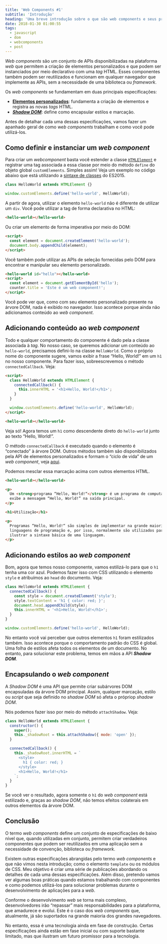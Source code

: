 ```yaml
---
title: 'Web Components #1'
subtitle: 'Introdução'
heading: 'Uma breve introdução sobre o que são web components e seus principais casos de uso'
date: 2018-01-30 01:00:55
tags:
  - javascript
  - dom
  - webcomponents
  - post
---
```


_Web components_ são um conjunto de APIs disponibilizadas na plataforma _web_
que permitem a criação de elementos personalizados e que podem ser instanciados
por meio declarativo com uma _tag_ HTML. Esses componentes também podem ser
reutilizados e funcionam em qualquer navegador que implemente as APIs, sem a
necessidade de uma biblioteca ou _framework_.

Os _web components_ se fundamentam em duas principais especificações:

- [**Elementos personalizados**](https://html.spec.whatwg.org/#custom-elements):
  fundamenta a criação de elementos e registra as novas _tags_ HTML.
- [**_Shadow DOM_**](https://dom.spec.whatwg.org/#shadow-trees): define como
  encapsular estilos e marcação.

Antes de detalhar cada uma dessas especificações, vamos fazer um apanhado geral
de como _web components_ trabalham e como você pode utilizá-los.

## Como definir e instanciar um _web component_

Para criar um _webcomponent_ basta você estender a classe
[`HTMLElement`](https://developer.mozilla.org/en-US/docs/Web/API/HTMLElement) e
registrar uma tag associada a essa classe por meio do método `define` do objeto
global `customElements`. Simples assim! Veja um exemplo no código abaixo que
está utilizando a [sintaxe de classes](/blog/javascript-orientado-a-objetos-4)
do ES2015.

```js
class HelloWorld extends HTMLElement {}

window.customElements.define('hello-world', HelloWorld);
```

A partir de agora, utilizar o elemento `hello-world` não é diferente de utilizar
um `div`. Você pode utilizar a tag de forma declarativa no HTML:

```html
<hello-world></hello-world>
```

Ou criar um elemento de forma imperativa por meio do DOM:

```html
<script>
  const element = document.createElement('hello-world');
  document.body.appendChild(element);
</script>
```

Você também pode utilizar as APIs de seleção fornecidas pelo DOM para encontrar
e manipular seu elemento personalizado.

```html
<hello-world id="hello"></hello-world>
<script>
  const element = document.getElementById('hello');
  counter.title = 'Este é um web component!';
</script>
```

Você pode ver que, como com seu elemento personalizado presente na árvore DOM,
nada é exibido no navegador. Isso acontece porque ainda não adicionamos conteúdo
ao _web component_.

## Adicionando conteúdo ao _web component_

Todo e qualquer comportamento do componente é dado pela a classe associada à
_tag_. No nosso caso, se queremos adicionar um conteúdo ao `hello-world`,
precisamos defini-lo na classe `HelloWorld`. Como o próprio nome do componente
sugere, vamos exibir a frase “Hello, World!” em um `h1` no nosso componente.
Para fazer isso, sobreescrevemos o método `connectedCallback`. Veja:

```html
<script>
  class HelloWorld extends HTMLElement {
    connectedCallback() {
      this.innerHTML = '<h1>Hello, World!</h1>';
    }
  }

  window.customElements.define('hello-world', HelloWorld);
</script>

<hello-world></hello-world>
```

Veja só! Agora temos um `h1` como descendente direto do `hello-world` junto ao
texto “Hello, World!”.

<aside>
  <p>
    O método <code>connectedCallback</code> é executado quando o elemento é
    “conectado” à árvore DOM. Outros métodos também são disponibilizados pela
    API de elementos personalizados e formam o “ciclo de vida” de um
    <i>web component</i>, veja <a href="https://developer.mozilla.org/en-US/docs/Web/Web_Components/Using_custom_elements#using_the_lifecycle_callbacks">aqui</a>.
  </p>
</aside>

Podemos mesclar essa marcação acima com outros elementos HTML.

```html
<hello-world></hello-world>

<p>
  Um <strong>programa “Hello, World!“</strong> é um programa de computador que
  exibe a mensagem “Hello, World!” na saída principal.
</p>

<h1>Utilização</h1>

<p>
  Programas “Hello, World!“ são simples de implementar na grande maioria das
  linguagens de programação e, por isso, normalmente são utilizados para
  ilustrar a sintaxe básica de uma linguagem.
</p>
```

## Adicionando estilos ao _web component_

Bom, agora que temos nosso componente, vamos estilizá-lo para que o `h1` tenha
uma cor azul. Podemos fazer isso com CSS utilizando o elemento `style` e
atribuímos ao `head` do documento. Veja:

```js
class HelloWorld extends HTMLElement {
  connectedCallback() {
    const style = document.createElement('style');
    style.textContent = 'h1 { color: red; }';
    document.head.appendChild(style);
    this.innerHTML = '<h1>Hello, World!</h1>';
  }
}

window.customElements.define('hello-world', HelloWorld);
```

No entanto você vai perceber que outros elementos `h1` foram estilizados também.
Isso acontece porque o comportamento padrão do CSS é global. Uma folha de
estilos afeta todos os elementos de um documento. No entanto, para solucionar
este problema, temos em mãos a API **_Shadow DOM_**.

## Encapsulando o _web component_

A _Shadow DOM_ é uma API que permite criar subárvores DOM encapsuladas da árvore
DOM principal. Assim, qualquer marcação, estilo ou _script_ que seja definido no
_shadow DOM_ só afeta o própriop _shadow DOM_.

Nós podemos fazer isso por meio do método `attachShadow`. Veja:

```js
class HelloWorld extends HTMLElement {
  constructor() {
    super();
    this._shadowRoot = this.attachShadow({ mode: 'open' });
  }

  connectedCallback() {
    this._shadowRoot.innerHTML = `
      <style>
        h1 { color: red; }
      </style>
      <h1>Hello, World!</h1>
    `;
  }
}
```

Se você ver o resultado, agora somente o `h1` do _web component_ está estilizado
e, graças ao _shadow DOM_, não temos efeitos colaterais em outros elementos da
árvore DOM.

## Conclusão

O termo _web components_ define um conjunto de especificações de baixo nível
que, quando utilizadas em conjunto, permitem criar verdadeiros componentes que
podem ser reutilizados em uma aplicação sem a necessidade de convenção,
biblioteca ou _framework_.

Existem outras especificações abrangidas pelo termo _web components_ e que não
vimos nesta introdução; como o elemento `template` ou os módulos de CSS. Meu
objetivo é criar uma série de publicações abordando os detalhes de cada uma
dessas especificações. Além disso, pretendo vamos ver algumas boas práticas
quando estamos trabalhando com componentes e como podemos utilizá-los para
solucionar problemas durante o desenvolvimento de aplicações para a _web_.

Conforme o desenvolvimento _web_ se torna mais complexo, desenvolvedores irão
“repassar” mais responsabilidades para a plataforma, que amadurece e evolui.
Este é o caso dos _web components_ que, atualmente, já são suportados na grande
maioria dos grandes navegadores.

No entanto, essa é uma tecnologia ainda em fase de construção. Certas
especificações ainda estão em fase inicial ou com suporte bastante limitado, mas
que ilustram um futuro promissor para a tecnologia.
